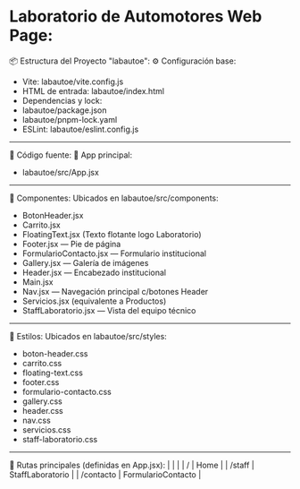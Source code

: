 # Laboratorio de Automotores Web Page:

📦 Estructura del Proyecto "labautoe":
⚙️ Configuración base:
- Vite: labautoe/vite.config.js
- HTML de entrada: labautoe/index.html
- Dependencias y lock:
- labautoe/package.json
- labautoe/pnpm-lock.yaml
- ESLint: labautoe/eslint.config.js

---

🧩 Código fuente:
📌 App principal:
- labautoe/src/App.jsx

---

🧱 Componentes:
Ubicados en labautoe/src/components:
- BotonHeader.jsx
- Carrito.jsx
- FloatingText.jsx (Texto flotante logo Laboratorio)
- Footer.jsx — Pie de página
- FormularioContacto.jsx — Formulario institucional
- Gallery.jsx — Galería de imágenes
- Header.jsx — Encabezado institucional
- Main.jsx
- Nav.jsx — Navegación principal c/botones Header
- Servicios.jsx (equivalente a Productos)
- StaffLaboratorio.jsx — Vista del equipo técnico

---

🎨 Estilos:
Ubicados en labautoe/src/styles:
- boton-header.css
- carrito.css
- floating-text.css
- footer.css
- formulario-contacto.css
- gallery.css
- header.css
- nav.css
- servicios.css
- staff-laboratorio.css

---

🧭 Rutas principales (definidas en App.jsx):
|  |  | 
| / | Home | 
| /staff | StaffLaboratorio | 
| /contacto | FormularioContacto | 
